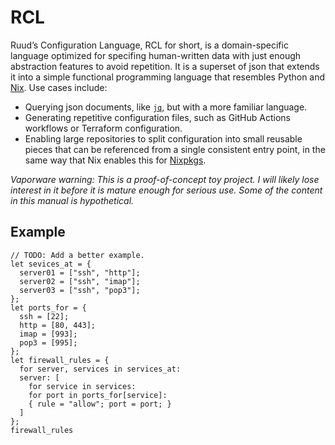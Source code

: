 # RCL

Ruud’s Configuration Language, RCL for short, is a domain-specific language
optimized for specifing human-written data with just enough abstraction features
to avoid repetition. It is a superset of json that extends it into a simple
functional programming language that resembles Python and [Nix][nix]. Use cases
include:

 * Querying json documents, like [`jq`][jq], but with a more familiar language.
 * Generating repetitive configuration files, such as GitHub Actions workflows
   or Terraform configuration.
 * Enabling large repositories to split configuration into small reusable pieces
   that can be referenced from a single consistent entry point, in the same way
   that Nix enables this for [Nixpkgs][nixpkgs].

[nix]:     https://nixos.org/manual/nix/stable/language/
[jq]:      https://jqlang.github.io/jq/manual/
[nixpkgs]: https://github.com/nixos/nixpkgs

_Vaporware warning:
This is a proof-of-concept toy project. I will likely lose interest in it before
it is mature enough for serious use. Some of the content in this manual is
hypothetical._

## Example

    // TODO: Add a better example.
    let sevices_at = {
      server01 = ["ssh", "http"];
      server02 = ["ssh", "imap"];
      server03 = ["ssh", "pop3"];
    };
    let ports_for = {
      ssh = [22];
      http = [80, 443];
      imap = [993];
      pop3 = [995];
    };
    let firewall_rules = {
      for server, services in services_at:
      server: [
        for service in services:
        for port in ports_for[service]:
        { rule = "allow"; port = port; }
      ]
    };
    firewall_rules

